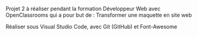 Projet 2 à réaliser pendant la formation Développeur Web avec OpenClassrooms qui a pour but de : Transformer une maquette en site web

Réaliser sous Visual Studio Code, avec Git (GitHub) et Font-Awesome

